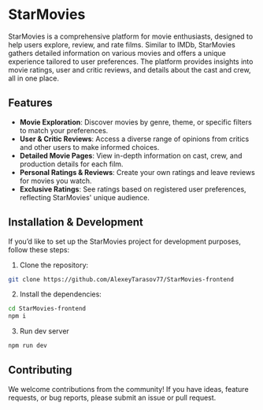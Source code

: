 # StarMovies

StarMovies is a comprehensive platform for movie enthusiasts, designed to help users explore, review, and rate films. Similar to IMDb, StarMovies gathers detailed information on various movies and offers a unique experience tailored to user preferences. The platform provides insights into movie ratings, user and critic reviews, and details about the cast and crew, all in one place.

## Features

- **Movie Exploration**: Discover movies by genre, theme, or specific filters to match your preferences.
- **User & Critic Reviews**: Access a diverse range of opinions from critics and other users to make informed choices.
- **Detailed Movie Pages**: View in-depth information on cast, crew, and production details for each film.
- **Personal Ratings & Reviews**: Create your own ratings and leave reviews for movies you watch.
- **Exclusive Ratings**: See ratings based on registered user preferences, reflecting StarMovies' unique audience.

## Installation & Development

If you’d like to set up the StarMovies project for development purposes, follow these steps:

1. Clone the repository:

```bash
git clone https://github.com/AlexeyTarasov77/StarMovies-frontend
```

2. Install the dependencies:

```bash
cd StarMovies-frontend
npm i
```

3. Run dev server

```bash
npm run dev
```

## Contributing

We welcome contributions from the community! If you have ideas, feature requests, or bug reports, please submit an issue or pull request.
